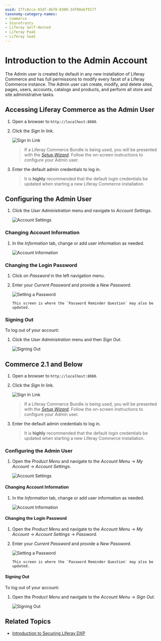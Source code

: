 ```yaml
---
uuid: 27fc8cca-93df-4670-8300-34f00abf9177
taxonomy-category-names:
- Commerce
- Storefronts
- Liferay Self-Hosted
- Liferay PaaS
- Liferay SaaS
---
```

# Introduction to the Admin Account

The Admin user is created by default in any new installation of Liferay Commerce and has full permissions to modify every facet of a Liferay Commerce instance. The Admin user can create, modify, and delete sites, pages, users, accounts, catalogs and products, and perform all store and site administrative tasks.

## Accessing Liferay Commerce as the Admin User

1. Open a browser to `http://localhost:8080`.
1. Click the _Sign In_ link.

    ![Sign In Link](./introduction-to-the-admin-account/images/07.png "Sign In Link")

    > If a Liferay Commerce Bundle is being used, you will be presented with the [_Setup Wizard_](https://help.liferay.com/hc/en-us/articles/360017896652-Installing-Liferay-DXP-#using-the-setup-wizard). Follow the on-screen instructions to configure your Admin user.

1. Enter the default admin credentials to log in.

    > It is **highly** recommended that the default login credentials be updated when starting a new Liferay Commerce installation.

## Configuring the Admin User

1. Click the _User Administration_ menu and navigate to _Account Settings_.

    ![Account Settings](./introduction-to-the-admin-account/images/06.png "Account Settings")

### Changing Account Information

1. In the _Information_ tab, change or add user information as needed.

    ![Account Information](./introduction-to-the-admin-account/images/03.png "Account Information")

### Changing the Login Password

1. Click on _Password_ in the left navigation menu.
1. Enter your _Current Password_ and provide a _New Password_.

    ![Setting a Password](./introduction-to-the-admin-account/images/04.png "Setting a Password")

    ```{note}
    This screen is where the `Password Reminder Question` may also be updated.
    ```

### Signing Out

To log out of your account:

1. Click the _User Administration_ menu and then _Sign Out_.

    ![Signing Out](./introduction-to-the-admin-account/images/08.png "Signing Out")

## Commerce 2.1 and Below

1. Open a browser to `http://localhost:8080`.
1. Click the _Sign In_ link.

    ![Sign In Link](./introduction-to-the-admin-account/images/01.png "Sign In Link")

    > If a Liferay Commerce Bundle is being used, you will be presented with the [_Setup Wizard_](https://help.liferay.com/hc/en-us/articles/360017896652-Installing-Liferay-DXP-#using-the-setup-wizard). Follow the on-screen instructions to configure your Admin user.

1. Enter the default admin credentials to log in.

    > It is **highly** recommended that the default login credentials be updated when starting a new Liferay Commerce installation.

### Configuring the Admin User

1. Open the _Product Menu_ and navigate to the _Account Menu_ -> _My Account_ -> _Account Settings_.

    ![Account Settings](./introduction-to-the-admin-account/images/02.png "Account Settings")

#### Changing Account Information

1. In the _Information_ tab, change or add user information as needed.

    ![Account Information](./introduction-to-the-admin-account/images/03.png "Account Information")

#### Changing the Login Password

1. Open the _Product Menu_ and navigate to the _Account Menu_ -> _My Account_ -> _Account Settings_ -> _Password_.
1. Enter your _Current Password_ and provide a _New Password_.

    ![Setting a Password](./introduction-to-the-admin-account/images/04.png "Setting a Password")

    ```{note}
    This screen is where the `Password Reminder Question` may also be updated.
    ```

#### Signing Out

To log out of your account:

1. Open the _Product Menu_ and navigate to the _Account Menu_ -> _Sign Out_.

    ![Signing Out](./introduction-to-the-admin-account/images/05.png "Signing Out")

## Related Topics

* [Introduction to Securing Liferay DXP](https://help.liferay.com/hc/en-us/articles/360017897072-Introduction-to-Securing-Liferay-DXP)
